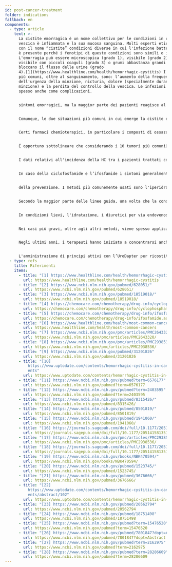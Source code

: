 ```yaml
---
id: post-cancer-treatment
folder: indications
fallback: en
components:
  - type: article
    text: >-
      La cistite emorragica è un nome collettivo per le condizioni in cui la
      vescica è infiammata e la sua mucosa sanguina. Molti esperti etichettano
      con il nome “cistite” condizioni diverse in cui l'infezione batterica non
      è presente perché i fenotipi di queste condizioni sono simili o identici.
      L'emorragia può essere microscopica (grado 1), visibile (grado 2),
      visibile con piccoli coaguli (grado 3) o grumi abbastanza grandi che
      bloccano il flusso delle urine (grado
      4).[1](https://www.healthline.com/health/hemorrhagic-cystitis) I sintomi
      più comuni, oltre al sanguinamento, sono: l’aumento della frequenza e
      dell'urgenza della minzione, nicturia, dolore (specialmente durante la
      minzione) e la perdita del controllo della vescica. Le infezioni accadono
      spesso anche come complicazioni.


      sintomi emorragici, ma la maggior parte dei pazienti reagisce al trattamento antibatterico; pertanto, queste infezioni raramente provocano HC cronica e/o ricorrente. Certi composti utilizzati nel settore dell'industria (ad esempio anilina e toluidina) possono pure causare HC. Questa condizione generalmente sparisce una volta che il paziente non è più esposto alla tossina.[2](https://www.ncbi.nlm.nih.gov/pubmed/628051/) Un paio di virus possono causare HC; ciò nonostante, la condizione si sviluppa principalmente in età molto giovane (nel qual caso scompare in un paio di giorni) o se il sistema immunitario del paziente è seriamente compromesso, ad es. dopo un trapianto di midollo osseo o renale.[3](https://www.ncbi.nlm.nih.gov/pubmed/18519018/)


      Comunque, le due situazioni più comuni in cui emerge la cistite emorragica sono associate a metodi di oncoterapia ampiamente utilizzati. Queste condizioni possono svilupparsi dopo la chemioterapia o la radioterapia. Perciò, sono spesso chiamate rispettivamente cistite chemioterapica e cistite da radiazioni. Occorre ricordare che la definizione di cistite emorragica è generica e ci sono differenze tra autori e paesi; diverse malattie sono etichettate come HC indipendentemente dalla loro causa. In questo documento, per questo concetto, si dovrebbero intendere le ultime due condizioni post cancro.


      Certi farmaci chemioterapici, in particolare i composti di ossazafosforina, come la ciclofosfamide e l'ifosfamide causano HC con maggiore frequenza. Questi farmaci sono ampiamente utilizzati in diversi protocolli chemioterapici, compreso il trattamento dei tumori solidi e linfomi.[4](https://chemocare.com/chemotherapy/drug-info/cyclophosphamide.aspx),[5](https://chemocare.com/chemotherapy/drug-info/ifosfamide.aspx)


      É opportuno sottolineare che considerando i 10 tumori più comuni[6](https://www.healthline.com/health/most-common-cancers) negli Stati Uniti, la ciclofosfamide e/o l'ifosfamide possono essere somministrate per le seguenti condizioni (la frequenza è indicata tra parentesi) cancro al seno (1°), cancro ai polmoni (2°), cancro della vescica (6°), linfoma non Hodgkin (7°), leucemia (10°). Per quanto riguarda la leucemia, c'è una probabilità del 30% di sviluppare la cistite come effetto collaterale.[7](https://www.ncbi.nlm.nih.gov/pmc/articles/PMC2643320/) Inoltre, questi non sono gli unici farmaci chemioterapici che possono provocare la cistite emorragica.


      I dati relativi all'incidenza della HC tra i pazienti trattati con questi farmaci sono controversi; si afferma che l’insorgenza è tra il 7 e il 53%, circa lo 0,6-15% dei pazienti è affetto da emorragie gravi.[8](https://www.ncbi.nlm.nih.gov/pmc/articles/PMC2938536/) In effetti, durante il trattamento del cancro, l'effetto tossico che il farmaco esprime nel la vescica limita spesso il dosaggio. Dopo la radioterapia dell'area pelvica l'incidenza della cistite da radiazioni è dell'11-20%.[9](https://www.ncbi.nlm.nih.gov/pubmed/31201826)


      In caso della ciclofosfamide e l’ifosfamide i sintomi generalmente si osservano dopo la somministrazione della prima dose e durano 4-5 giorni.[10](https://www.uptodate.com/contents/hemorrhagic-cystitis-in-cancer-patients) D'altra parte, certi altri composti, come ad. es. il busulfano, possono provocare la cistite da chemioterapia anni dopo l'esposizione[11](https://www.ncbi.nlm.nih.gov/pubmed?term=6576177) e l'effetto negativo di una radioterapia che si presenta in forma della cistite da radioterapia può manifestarsi addirittura 10 o 20 anni dopo.[12](https://www.ncbi.nlm.nih.gov/pubmed?term=2403595)


      della prevenzione. I metodi più comunemente usati sono l'iperidratazione, l'irrigazione continua della vescica utilizzando una soluzione salina, con o senza alcalinizzazione, l'ossigenoterapia iperbarica, la somministrazione di mesna (un composto sulfidrilico) o l’ialuronato di sodio intravescicale per la ricostituzione dello strato di GAG).[13](https://www.ncbi.nlm.nih.gov/pubmed/8315426/),[14](https://www.ncbi.nlm.nih.gov/pubmed/8501819/),[15](https://www.ncbi.nlm.nih.gov/pubmed/1941060/),[16](https://journals.sagepub.com/doi/full/10.1177/2051415813512647#) Nonostante, i dati relativi alla loro efficacia sono controversi.


      Secondo la maggior parte delle linee guida, una volta che la condizione è stata diagnosticata, il trattamento suggerito dipende in gran parte dalla gravità dello stato (ad es.[17](https://www.ncbi.nlm.nih.gov/pmc/articles/PMC2938536/),[18](https://journals.sagepub.com/doi/full/10.1177/2051415813512647#)]) In tutti i casi, la stabilità emodinamica deve essere mantenuta, il che rende spesso necessaria la trasfusione di sangue.


      In condizioni lievi, l'idratazione, i diuretici per via endovenosa, gli antidolorifici e i farmaci anticolinergici della vescica possono risultare sufficienti. La continua irrigazione vescicale è anche considerata efficace.


      Nei casi più gravi, oltre agli altri metodi, viene spesso applicato il trattamento intravescicale. La terapia della cistite da chemioterapia di solito dura alcuni giorni, mentre per la cistite da radioterapia sei mesi o anche di più.[19](https://www.ncbi.nlm.nih.gov/books/NBK470594/) Esistono diversi principi attivi che sono conosciuti per prevenire l'emorragia. L'acido aminocaproico (che è simile alla lisina) inibisce l'attivazione del plasminogeno, che promuove la coagulazione del sangue.[20](https://www.ncbi.nlm.nih.gov/pubmed/1523745/)] L'allume (solfato di alluminio e ammonio o solfato di alluminio e potassio) provoca la precipitazione delle proteine e diminuisce la permeabilità capillare.[21](https://www.ncbi.nlm.nih.gov/pubmed/3676666/) Il nitrato d'argento provoca una coagulazione chimica.[22](https://www.uptodate.com/contents/hemorrhagic-cystitis-in-cancer-patients/abstract/102) La formalina, che è un’agente altamente tossica, viene utilizzata solo se il paziente non ha reagito ad altri trattamenti; secondo alcune linee guida, prima dovrebbe essere eseguita la folgorazione delle aree colpite.


      Negli ultimi anni, i terapeuti hanno iniziato a concentrarsi anche sulla ricostituzione dello strato di GAG. L’acido ialuronico, il solfato di condroitina e il polisolfato di pentosano sodico sono già stati utilizzati nella terapia dell'HC.[23](https://www.ncbi.nlm.nih.gov/pubmed/20562794)],[24](https://www.ncbi.nlm.nih.gov/pubmed/18751498),[25](https://www.ncbi.nlm.nih.gov/pubmed?term=15476520) Le prostaglandine e gli estrogeni sono pure stati somministrati, ma i risultati sono comunque controversi.[26](https://www.ncbi.nlm.nih.gov/pubmed/7801847?dopt=Abstract),[27](https://www.ncbi.nlm.nih.gov/pubmed?term=2162975),[28](https://www.ncbi.nlm.nih.gov/pubmed?term=28286609)


      L'amministrazione di principi attivi con l’UroDapter per ricostituire lo strato di GAG è un metodo efficace senza dubbio, indipendentemente dall'indicazione stessa.
  - type: refs
    title: Riferimenti
    items:
      - title: "[1] https://www.healthline.com/health/hemorrhagic-cystitis"
        url: https://www.healthline.com/health/hemorrhagic-cystitis
      - title: "[2] https://www.ncbi.nlm.nih.gov/pubmed/628051/"
        url: https://www.ncbi.nlm.nih.gov/pubmed/628051/
      - title: "[3] https://www.ncbi.nlm.nih.gov/pubmed/18519018/"
        url: https://www.ncbi.nlm.nih.gov/pubmed/18519018/
      - title: "[4] https://chemocare.com/chemotherapy/drug-info/cyclophosphamide.aspx"
        url: https://chemocare.com/chemotherapy/drug-info/cyclophosphamide.aspx
      - title: "[5] https://chemocare.com/chemotherapy/drug-info/ifosfamide.aspx"
        url: https://chemocare.com/chemotherapy/drug-info/ifosfamide.aspx
      - title: "[6] https://www.healthline.com/health/most-common-cancers"
        url: https://www.healthline.com/health/most-common-cancers
      - title: "[7] https://www.ncbi.nlm.nih.gov/pmc/articles/PMC2643320/"
        url: https://www.ncbi.nlm.nih.gov/pmc/articles/PMC2643320/
      - title: "[8] https://www.ncbi.nlm.nih.gov/pmc/articles/PMC2938536/"
        url: https://www.ncbi.nlm.nih.gov/pmc/articles/PMC2938536/
      - title: "[9] https://www.ncbi.nlm.nih.gov/pubmed/31201826"
        url: https://www.ncbi.nlm.nih.gov/pubmed/31201826
      - title: "[10]
          https://www.uptodate.com/contents/hemorrhagic-cystitis-in-cancer-pati\
          ents"
        url: https://www.uptodate.com/contents/hemorrhagic-cystitis-in-cancer-patients
      - title: "[11] https://www.ncbi.nlm.nih.gov/pubmed?term=6576177"
        url: https://www.ncbi.nlm.nih.gov/pubmed?term=6576177
      - title: "[12] https://www.ncbi.nlm.nih.gov/pubmed?term=2403595"
        url: https://www.ncbi.nlm.nih.gov/pubmed?term=2403595
      - title: "[13] https://www.ncbi.nlm.nih.gov/pubmed/8315426/"
        url: https://www.ncbi.nlm.nih.gov/pubmed/8315426/
      - title: "[14] https://www.ncbi.nlm.nih.gov/pubmed/8501819/"
        url: https://www.ncbi.nlm.nih.gov/pubmed/8501819/
      - title: "[15] https://www.ncbi.nlm.nih.gov/pubmed/1941060/"
        url: https://www.ncbi.nlm.nih.gov/pubmed/1941060/
      - title: "[16] https://journals.sagepub.com/doi/full/10.1177/2051415813512647"
        url: https://journals.sagepub.com/doi/full/10.1177/2051415813512647
      - title: "[17] https://www.ncbi.nlm.nih.gov/pmc/articles/PMC2938536/"
        url: https://www.ncbi.nlm.nih.gov/pmc/articles/PMC2938536/
      - title: "[18] https://journals.sagepub.com/doi/full/10.1177/2051415813512647"
        url: https://journals.sagepub.com/doi/full/10.1177/2051415813512647
      - title: "[19] https://www.ncbi.nlm.nih.gov/books/NBK470594/"
        url: https://www.ncbi.nlm.nih.gov/books/NBK470594/
      - title: "[20] https://www.ncbi.nlm.nih.gov/pubmed/1523745/"
        url: https://www.ncbi.nlm.nih.gov/pubmed/1523745/
      - title: "[21] https://www.ncbi.nlm.nih.gov/pubmed/3676666/"
        url: https://www.ncbi.nlm.nih.gov/pubmed/3676666/
      - title: "[22]
          https://www.uptodate.com/contents/hemorrhagic-cystitis-in-cancer-pati\
          ents/abstract/102"
        url: https://www.uptodate.com/contents/hemorrhagic-cystitis-in-cancer-patients/abstract/102
      - title: "[23] https://www.ncbi.nlm.nih.gov/pubmed/20562794"
        url: https://www.ncbi.nlm.nih.gov/pubmed/20562794
      - title: "[24] https://www.ncbi.nlm.nih.gov/pubmed/18751498"
        url: https://www.ncbi.nlm.nih.gov/pubmed/18751498
      - title: "[25] https://www.ncbi.nlm.nih.gov/pubmed?term=15476520"
        url: https://www.ncbi.nlm.nih.gov/pubmed?term=15476520
      - title: "[26] https://www.ncbi.nlm.nih.gov/pubmed/7801847?dopt=Abstract"
        url: https://www.ncbi.nlm.nih.gov/pubmed/7801847?dopt=Abstract
      - title: "[27] https://www.ncbi.nlm.nih.gov/pubmed?term=2162975"
        url: https://www.ncbi.nlm.nih.gov/pubmed?term=2162975
      - title: "[28] https://www.ncbi.nlm.nih.gov/pubmed?term=28286609"
        url: https://www.ncbi.nlm.nih.gov/pubmed?term=28286609
---
```

